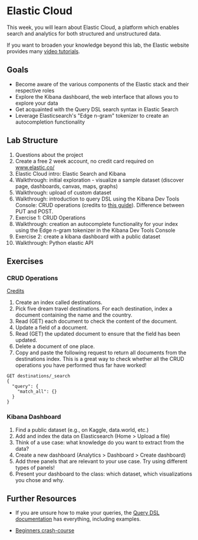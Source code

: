# Elastic Cloud

This week, you will learn about Elastic Cloud, a platform which enables search and analytics for both structured and unstructured data.

If you want to broaden your knowledge beyond this lab, the Elastic website provides many [video tutorials](https://www.elastic.co/videos/).

## Goals

* Become aware of the various components of the Elastic stack and their respective roles
* Explore the Kibana dashboard, the web interface that allows you to explore your data
* Get acquainted with the Query DSL search syntax in Elastic Search
* Leverage Elasticsearch's "Edge n-gram" tokenizer to create an autocompletion functionality

## Lab Structure

1. Questions about the project
2. Create a free 2 week account, no credit card required on www.elastic.co/
3. Elastic Cloud intro: Elastic Search and Kibana
4. Walkthrough: initial exploration - visualize a sample dataset (discover page, dashboards, canvas, maps, graphs)
5. Walkthrough: upload of custom dataset
6. Walkthrough: introduction to query DSL using the Kibana Dev Tools Console: CRUD operations (credits to [this guide](https://github.com/LisaHJung/Part-1-Intro-to-Elasticsearch-and-Kibana)). Difference between PUT and POST.
7. Exercise 1: CRUD Operations
8. Walkthrough: creation an autocomplete functionality for your index using the Edge n-gram tokenizer in the Kibana Dev Tools Console
9. Exercise 2: create a kibana dashboard with a public dataset
10. Walkthrough: Python elastic API


## Exercises

### CRUD Operations 

[Credits](https://github.com/LisaHJung/Part-1-Intro-to-Elasticsearch-and-Kibana)

1. Create an index called destinations.
2. Pick five dream travel destinations. For each destination, index a document containing the name and the country.
3. Read (GET) each document to check the content of the document.
4. Update a field of a document.
5. Read (GET) the updated document to ensure that the field has been updated.
6. Delete a document of one place.
7. Copy and paste the following request to return all documents from the destinations index. This is a great way to check whether all the CRUD operations you have performed thus far have worked!

```
GET destinations/_search
{
  "query": {
    "match_all": {}
  }
}
```

### Kibana Dashboard

1. Find a public dataset (e.g., on Kaggle, data.world, etc.)
2. Add and index the data on Elasticsearch (Home > Upload a file)
3. Think of a use case: what knowledge do you want to extract from the data?
4. Create a new dashboard (Analytics > Dashboard > Create dashboard)
5. Add three panels that are relevant to your use case. Try using different types of panels!
6. Present your dashboard to the class: which dataset, which visualizations you chose and why.


## Further Resources

- If you are unsure how to make your queries, the [Query DSL documentation](https://www.elastic.co/guide/en/elasticsearch/reference/current/query-dsl.html) has everything, including examples.

- [Beginners crash-course](https://github.com/LisaHJung/Part-1-Intro-to-Elasticsearch-and-Kibana)
